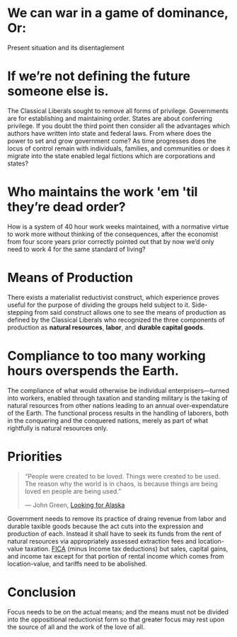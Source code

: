 # We can war in a game of dominance, Or:
Present situation and its disentaglement

# If we’re not defining the future someone else is.
The Classical Liberals sought to remove all forms of privilege. Governments are for establishing and maintaining order. States are about conferring privilege. If you doubt the third point then consider all the advantages which authors have written into state and federal laws. From where does the power to set and grow government come? As time progresses does the locus of control remain with individuals, families, and communities or does it migrate into the state enabled legal fictions which are corporations and states?

# Who maintains the work 'em 'til they’re dead order? 
How is a system of 40 hour work weeks maintained, with a normative virtue to work more without thinking of the consequences, after the economist from four score years prior correctly pointed out that by now we’d only need to work 4 for the same standard of living?

# Means of Production
There exists a materialist reductivist construct, which experience proves useful for the purpose of dividing the groups held subject to it. Side-stepping from said construct allows one to see the means of production as defined by the Classical Liberals who recognized the three components of production as **natural resources**, **labor**, and **durable capital goods**.

# Compliance to too many working hours overspends the Earth. 
The compliance of what would otherwise be individual enterprisers—turned into workers, enabled through taxation and standing military is the taking of natural resources from other nations leading to an annual over-expendature of the Earth. The functional process results in the handling of laborers, both in the conquering and the conquered nations, merely as part of what rightfully is natural resources only.

# Priorities
>“People were created to be loved.
>Things were created to be used.
>The reason why the world is in chaos, 
>is because things are being loved en people are being used.”
>
>― John Green, [Looking for Alaska](https://g.co/kgs/1c9M6h)

Government needs to remove its practice of draing revenue from labor and durable taxible goods because the act cuts into the expression and production of each. Instead it shall have to seek its funds from the rent of natural resources via appropriately assessed extraction fees and location-value taxation. [FICA](https://personal-finance.extension.org/what-is-fica-tax-and-how-is-it-calculated/) (minus Income tax deductions) but sales, capital gains, and income tax except for that portion of rental income which comes from location-value, and tariffs need to be abolished.

# Conclusion
Focus needs to be on the actual means; and the means must not be divided into the oppositional reductionist form so that greater focus may rest upon the source of all and the work of the love of all.
